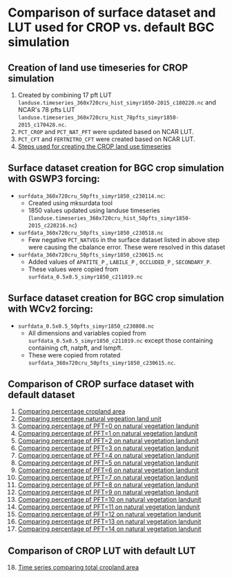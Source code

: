 # Comparison of surface dataset and LUT used for CROP vs. default BGC simulation

## Creation of land use timeseries for CROP simulation
1. Created by combining 17 pft LUT `landuse.timeseries_360x720cru_hist_simyr1850-2015_c180220.nc` and NCAR's 78 pfts LUT `landuse.timeseries_360x720cru_hist_78pfts_simyr1850-2015_c170428.nc`.
2. `PCT_CROP` and `PCT_NAT_PFT` were updated based on NCAR LUT.
3. `PCT_CFT` and `FERTNITRO_CFT` were created based on NCAR LUT.
4. [Steps used for creating the CROP land use timeseries](Creating_landuse_timeseries_50pft.md)

## Surface dataset creation for BGC crop simulation with GSWP3 forcing:
* `surfdata_360x720cru_50pfts_simyr1850_c230114.nc`:
	* Created using mksurdata tool
	* 1850 values updated using landuse timeseries (`landuse.timeseries_360x720cru_hist_50pfts_simyr1850-2015_c220216.nc`)
* `surfdata_360x720cru_50pfts_simyr1850_c230518.nc`
	* Few negative `PCT_NATVEG` in the surface dataset listed in above step were causing the cbalance error. These were resolved in this dataset 
* `surfdata_360x720cru_50pfts_simyr1850_c230615.nc`
	* Added values of `APATITE_P` , `LABILE_P` , `OCCLUDED_P` , `SECONDARY_P`.
	* These values were copied from `surfdata_0.5x0.5_simyr1850_c211019.nc` 

	
## Surface dataset creation for BGC crop simulation with WCv2 forcing:
* `surfdata_0.5x0.5_50pfts_simyr1850_c230808.nc`
	* All dimensions and variables copied from `surfdata_0.5x0.5_simyr1850_c211019.nc` except those containing containing cft, natpft, and lsmpft. 
	* These were copied from rotated `surfdata_360x720cru_50pfts_simyr1850_c230615.nc`.

	
## Comparison of CROP surface dataset with default dataset
1. [Comparing percentage cropland area](figures/fig_PCT_CROP.png)
2. [Comparing percentage natural vegeation land unit](figures/fig_PCT_NATVEG.png)
3. [Comparing percentage pf PFT=0 on natural vegetation landunit](figures/fig_PCT_NAT_PFT_0.png)
4. [Comparing percentage pf PFT=1 on natural vegetation landunit](figures/fig_PCT_NAT_PFT_1.png)
5. [Comparing percentage pf PFT=2 on natural vegetation landunit](figures/fig_PCT_NAT_PFT_2.png)
6. [Comparing percentage pf PFT=3 on natural vegetation landunit](figures/fig_PCT_NAT_PFT_3.png)
7. [Comparing percentage pf PFT=4 on natural vegetation landunit](figures/fig_PCT_NAT_PFT_4.png)
8. [Comparing percentage pf PFT=5 on natural vegetation landunit](figures/fig_PCT_NAT_PFT_5.png)
9. [Comparing percentage pf PFT=6 on natural vegetation landunit](figures/fig_PCT_NAT_PFT_6.png)
10. [Comparing percentage pf PFT=7 on natural vegetation landunit](figures/fig_PCT_NAT_PFT_7.png)
11. [Comparing percentage pf PFT=8 on natural vegetation landunit](figures/fig_PCT_NAT_PFT_8.png)
12. [Comparing percentage pf PFT=9 on natural vegetation landunit](figures/fig_PCT_NAT_PFT_9.png)
13. [Comparing percentage pf PFT=10 on natural vegetation landunit](figures/fig_PCT_NAT_PFT_10.png)
14. [Comparing percentage pf PFT=11 on natural vegetation landunit](figures/fig_PCT_NAT_PFT_11.png)
15. [Comparing percentage pf PFT=12 on natural vegetation landunit](figures/fig_PCT_NAT_PFT_12.png)
16. [Comparing percentage pf PFT=13 on natural vegetation landunit](figures/fig_PCT_NAT_PFT_13.png)
17. [Comparing percentage pf PFT=14 on natural vegetation landunit](figures/fig_PCT_NAT_PFT_14.png)

## Comparison of CROP LUT with default LUT
18. [Time series comparing total cropland area](figures/lu_ts_cropland_area.png)